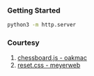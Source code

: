 ### Getting Started
```bash
python3 -m http.server
```

### Courtesy
1. [chessboard.js - oakmac](https://github.com/oakmac/chessboardjs)
2. [reset.css - meyerweb](https://meyerweb.com/eric/tools/css/reset/)